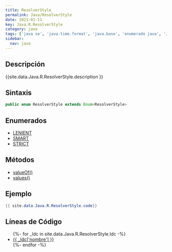 ```yaml
---
title: ResolverStyle
permalink: Java/ResolverStyle
date: 2021-01-11
key: Java.R.ResolverStyle
category: java
tags: ['java se', 'java.time.format', 'java.base', 'enumerado java', 'Java 1.8']
sidebar: 
  nav: java
---
```


## Descripción
{{site.data.Java.R.ResolverStyle.description }}

## Sintaxis
~~~java
public enum ResolverStyle extends Enum<ResolverStyle>
~~~

## Enumerados
* [LENIENT](/Java/ResolverStyle/LENIENT)
* [SMART](/Java/ResolverStyle/SMART)
* [STRICT](/Java/ResolverStyle/STRICT)

## Métodos
* [valueOf()](/Java/ResolverStyle/valueOf)
* [values()](/Java/ResolverStyle/values)

## Ejemplo
~~~java
{{ site.data.Java.R.ResolverStyle.code}}
~~~

## Líneas de Código
<ul>
{%- for _ldc in site.data.Java.R.ResolverStyle.ldc -%}
   <li>
       <a href="{{_ldc['url'] }}">{{ _ldc['nombre'] }}</a>
   </li>
{%- endfor -%}
</ul>

